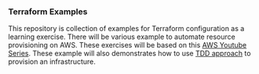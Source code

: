 ### Terraform Examples

This repository is collection of examples for Terraform configuration as a learning exercise. There will be various example to automate resource provisioning on AWS. These exercises will be based on this [AWS Youtube Series](https://www.youtube.com/watch?v=bO25vbkoJlA&list=PL7iMyoQPMtAN4xl6oWzafqJebfay7K8KP). These example will also demonstrates how to use [TDD approach](https://www.hashicorp.com/resources/test-driven-development-tdd-for-infrastructure) to provision an infrastructure.

